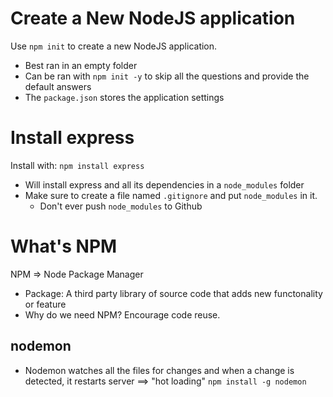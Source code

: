 # Create a New NodeJS application
Use `npm init` to create a new NodeJS application.
* Best ran in an empty folder
* Can be ran with `npm init -y` to skip all the questions and provide
the default answers
* The `package.json` stores the application settings

# Install express
Install with: `npm install express`
* Will install express and all its dependencies in a `node_modules` folder
* Make sure to create a file named `.gitignore` and put `node_modules` in it.
  * Don't ever push `node_modules` to Github

# What's NPM
NPM => Node Package Manager
* Package: A third party library of source code that adds new functonality or feature
* Why do we need NPM? Encourage code reuse.

## nodemon
* Nodemon watches all the files for changes and when a change is detected, it restarts server ==> "hot loading"
`npm install -g nodemon`